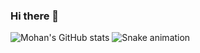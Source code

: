 ### Hi there 👋

<!--
**MohanRamSridhar/MohanRamSridhar** is a ✨ _special_ ✨ repository because its `README.md` (this file) appears on your GitHub profile.

Here are some ideas to get you started:

- 🔭 I’m currently working on ...
- 🌱 I’m currently learning ...
- 👯 I’m looking to collaborate on ...
- 🤔 I’m looking for help with ...
- 💬 Ask me about ...
- 📫 How to reach me: ...
- 😄 Pronouns: ...
- ⚡ Fun fact: ...
-->
![Mohan's GitHub stats](https://github-readme-stats.vercel.app/api?username=MohanRamSridhar&show_icons=true&theme=synthwave)
![Snake animation](https://github.com/thepiyushmalhotra/MohanRamSridhar/blob/output/github-contribution-grid-snake.svg)
